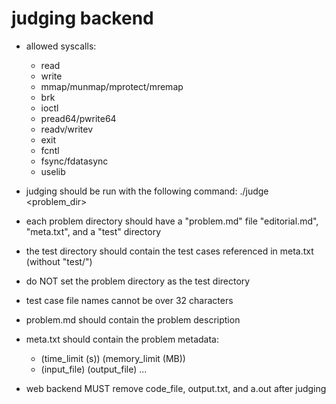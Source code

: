 # judging backend

- allowed syscalls:
	- read
	- write
	- mmap/munmap/mprotect/mremap
	- brk
	- ioctl
	- pread64/pwrite64
	- readv/writev
	- exit
	- fcntl
	- fsync/fdatasync
	- uselib

- judging should be run with the following command:
./judge <language> <problem_dir>
- each problem directory should have a "problem.md" file "editorial.md", "meta.txt", and a "test" directory
- the test directory should contain the test cases referenced in meta.txt (without "test/")
- do NOT set the problem directory as the test directory
- test case file names cannot be over 32 characters
- problem.md should contain the problem description
- meta.txt should contain the problem metadata:
	- (time_limit (s)) (memory_limit (MB))
	- (input_file) (output_file)
	...

- web backend MUST remove code_file, output.txt, and a.out after judging